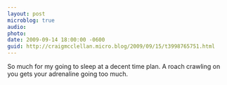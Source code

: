 ```yaml
---
layout: post
microblog: true
audio: 
photo: 
date: 2009-09-14 18:00:00 -0600
guid: http://craigmcclellan.micro.blog/2009/09/15/t3998765751.html
---
```

So much for my going to sleep at a decent time plan. A roach crawling on you gets your adrenaline going too much.
